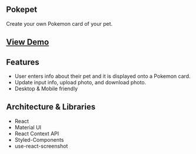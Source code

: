 ## Pokepet
Create your own Pokemon card of your pet. 

## [View Demo](https://poke-pet.netlify.app/)



## Features
* User enters info about their pet and it is displayed onto a Pokemon card. 
* Update input info, upload photo, and download photo.
* Desktop & Mobile friendly

## Architecture & Libraries
* React 
* Material UI
* React Context API 
* Styled-Components
* use-react-screenshot

